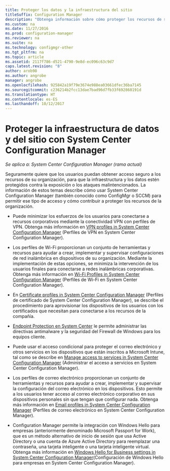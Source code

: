 ```yaml
---
title: Proteger los datos y la infraestructura del sitio
titleSuffix: Configuration Manager
description: "Obtenga información sobre cómo proteger los recursos de su organización de la exposición o de los ataques malintencionados con System Center Configuration Manager."
ms.custom: na
ms.date: 11/27/2016
ms.prod: configuration-manager
ms.reviewer: na
ms.suite: na
ms.technology: configmgr-other
ms.tgt_pltfrm: na
ms.topic: article
ms.assetid: 2117f786-d521-4790-9e8d-ec096c63c9d7
caps.latest.revision: "8"
author: arob98
ms.author: angrobe
manager: angrobe
ms.openlocfilehash: 925842a19f79e3674e988ea03661dfec36ba7145
ms.sourcegitcommit: c236214b2fcc13dae7bad96d7fb33f692868191d
ms.translationtype: HT
ms.contentlocale: es-ES
ms.lasthandoff: 10/12/2017
---
```

# <a name="protect-data-and-site-infrastructure-with-system-center-configuration-manager"></a>Proteger la infraestructura de datos y del sitio con System Center Configuration Manager

*Se aplica a: System Center Configuration Manager (rama actual)*


Seguramente quiere que los usuarios puedan obtener acceso seguro a los recursos de su organización, para que la infraestructura y los datos estén protegidos contra la exposición o los ataques malintencionados. La información de estos temas describe cómo usar System Center Configuration Manager (también conocido como ConfigMgr o SCCM) para permitir ese tipo de acceso y cómo contribuir a proteger los recursos de la organización.  

-   Puede minimizar los esfuerzos de los usuarios para conectarse a recursos corporativos mediante la conectividad VPN con perfiles de VPN. Obtenga más información en [VPN profiles in System Center Configuration Manager](../deploy-use/vpn-profiles.md) (Perfiles de VPN en System Center Configuration Manager).  

-   Los perfiles de Wi-Fi proporcionan un conjunto de herramientas y recursos para ayudar a crear, implementar y supervisar configuraciones de red inalámbrica en dispositivos de su organización. Mediante la implementación de estas opciones, se minimiza la intervención de los usuarios finales para conectarse a redes inalámbricas corporativas. Obtenga más información en [Wi-Fi Profiles in System Center Configuration Manager](/sccm/protect/deploy-use/create-wifi-profiles) (Perfiles de Wi-Fi en System Center Configuration Manager).  

-   En [Certificate profiles in System Center Configuration Manager](../deploy-use/introduction-to-certificate-profiles.md) (Perfiles de certificado de System Center Configuration Manager), se describe el procedimiento para aprovisionar los dispositivos de los usuarios con los certificados que necesitan para conectarse a los recursos de la compañía.  

-   [Endpoint Protection en System Center](../deploy-use/endpoint-protection.md) le permite administrar las directivas antimalware y la seguridad del Firewall de Windows para los equipos cliente.  

-   Puede usar el acceso condicional para proteger el correo electrónico y otros servicios en los dispositivos que están inscritos a Microsoft Intune, tal como se describe en [Manage access to services in System Center Configuration Manager](../deploy-use/manage-access-to-services.md) (Administrar el acceso a servicios en System Center Configuration Manager).  

-   Los perfiles de correo electrónico proporcionan un conjunto de herramientas y recursos para ayudar a crear, implementar y supervisar la configuración del correo electrónico en los dispositivos. Esto permite a los usuarios tener acceso al correo electrónico corporativo en sus dispositivos personales sin que tengan que configurar nada. Obtenga más información en [Email profiles in System Center Configuration Manager](../deploy-use/introduction-to-email-profiles.md) (Perfiles de correo electrónico en System Center Configuration Manager).  

-   Configuration Manager permite la integración con Windows Hello para empresas (anteriormente denominado Microsoft Passport for Work), que es un método alternativo de inicio de sesión que usa Active Directory o una cuenta de Azure Active Directory para reemplazar una contraseña, una tarjeta inteligente o una tarjeta inteligente virtual. Obtenga más información en [Windows Hello for Business settings in System Center Configuration Manager](../deploy-use/windows-hello-for-business-settings.md)(Configuración de Windows Hello para empresas en System Center Configuration Manager).  
